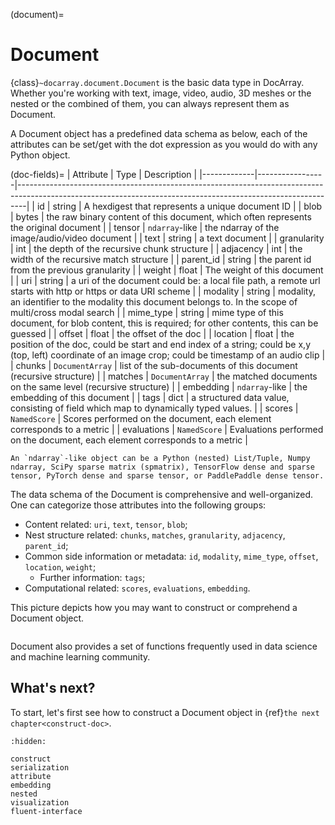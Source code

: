 (document)=
# Document

{class}`~docarray.document.Document` is the basic data type in DocArray. Whether you're working with text, image, video, audio, 3D meshes or the nested or the combined of them, you can always represent them as Document.

A Document object has a predefined data schema as below, each of the attributes can be set/get with the dot expression as you would do with any Python object.

(doc-fields)=
| Attribute   | Type            | Description                                                                                                                                                  |
|-------------|-----------------|--------------------------------------------------------------------------------------------------------------------------------------------------------------|
| id          | string          | A hexdigest that represents a unique document ID                                                                                                             |
| blob        | bytes           | the raw binary content of this document, which often represents the original document                                                                        |
| tensor      | `ndarray`-like  | the ndarray of the image/audio/video document                                                                                                                |
| text        | string          | a text document                                                                                                                                              |
| granularity | int             | the depth of the recursive chunk structure                                                                                                                   |
| adjacency   | int             | the width of the recursive match structure                                                                                                                   |
| parent_id   | string          | the parent id from the previous granularity                                                                                                                  |
| weight      | float           | The weight of this document                                                                                                                                  |
| uri         | string          | a uri of the document could be: a local file path, a remote url starts with http or https or data URI scheme                                                 |
| modality    | string          | modality, an identifier to the modality this document belongs to. In the scope of multi/cross modal search                                                   |
| mime_type   | string          | mime type of this document, for blob content, this is required; for other contents, this can be guessed                                                      |
| offset      | float           | the offset of the doc                                                                                                                                        |
| location    | float           | the position of the doc, could be start and end index of a string; could be x,y (top, left) coordinate of an image crop; could be timestamp of an audio clip |
| chunks      | `DocumentArray` | list of the sub-documents of this document (recursive structure)                                                                                             |
| matches     | `DocumentArray` | the matched documents on the same level (recursive structure)                                                                                                |
| embedding   | `ndarray`-like  | the embedding of this document                                                                                                                               |
| tags        | dict            | a structured data value, consisting of field which map to dynamically typed values.                                                                          |
| scores      | `NamedScore`    | Scores performed on the document, each element corresponds to a metric                                                                                       |
| evaluations | `NamedScore`    | Evaluations performed on the document, each element corresponds to a metric                                                                                  |

```{tip}
An `ndarray`-like object can be a Python (nested) List/Tuple, Numpy ndarray, SciPy sparse matrix (spmatrix), TensorFlow dense and sparse tensor, PyTorch dense and sparse tensor, or PaddlePaddle dense tensor.
```

The data schema of the Document is comprehensive and well-organized. One can categorize those attributes into the following groups:

- Content related: `uri`, `text`, `tensor`, `blob`;
- Nest structure related: `chunks`, `matches`, `granularity`, `adjacency`, `parent_id`;
- Common side information or metadata: `id`, `modality`, `mime_type`, `offset`, `location`, `weight`;
  - Further information: `tags`;
- Computational related: `scores`, `evaluations`, `embedding`.

This picture depicts how you may want to construct or comprehend a Document object.

```{figure} images/document-attributes.svg
```


Document also provides a set of functions frequently used in data science and machine learning community.


## What's next?

To start, let's first see how to construct a Document object in {ref}`the next chapter<construct-doc>`.


```{toctree}
:hidden:

construct
serialization
attribute
embedding
nested
visualization
fluent-interface
```